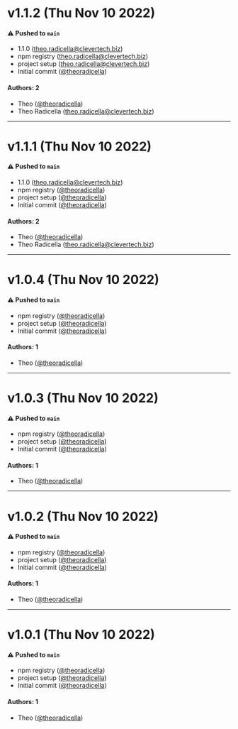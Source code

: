# v1.1.2 (Thu Nov 10 2022)

#### ⚠️ Pushed to `main`

- 1.1.0 (theo.radicella@clevertech.biz)
- npm registry (theo.radicella@clevertech.biz)
- project setup (theo.radicella@clevertech.biz)
- Initial commit ([@theoradicella](https://github.com/theoradicella))

#### Authors: 2

- Theo ([@theoradicella](https://github.com/theoradicella))
- Theo Radicella (theo.radicella@clevertech.biz)

---

# v1.1.1 (Thu Nov 10 2022)

#### ⚠️ Pushed to `main`

- 1.1.0 (theo.radicella@clevertech.biz)
- npm registry ([@theoradicella](https://github.com/theoradicella))
- project setup ([@theoradicella](https://github.com/theoradicella))
- Initial commit ([@theoradicella](https://github.com/theoradicella))

#### Authors: 2

- Theo ([@theoradicella](https://github.com/theoradicella))
- Theo Radicella (theo.radicella@clevertech.biz)

---

# v1.0.4 (Thu Nov 10 2022)

#### ⚠️ Pushed to `main`

- npm registry ([@theoradicella](https://github.com/theoradicella))
- project setup ([@theoradicella](https://github.com/theoradicella))
- Initial commit ([@theoradicella](https://github.com/theoradicella))

#### Authors: 1

- Theo ([@theoradicella](https://github.com/theoradicella))

---

# v1.0.3 (Thu Nov 10 2022)

#### ⚠️ Pushed to `main`

- npm registry ([@theoradicella](https://github.com/theoradicella))
- project setup ([@theoradicella](https://github.com/theoradicella))
- Initial commit ([@theoradicella](https://github.com/theoradicella))

#### Authors: 1

- Theo ([@theoradicella](https://github.com/theoradicella))

---

# v1.0.2 (Thu Nov 10 2022)

#### ⚠️ Pushed to `main`

- npm registry ([@theoradicella](https://github.com/theoradicella))
- project setup ([@theoradicella](https://github.com/theoradicella))
- Initial commit ([@theoradicella](https://github.com/theoradicella))

#### Authors: 1

- Theo ([@theoradicella](https://github.com/theoradicella))

---

# v1.0.1 (Thu Nov 10 2022)

#### ⚠️ Pushed to `main`

- npm registry ([@theoradicella](https://github.com/theoradicella))
- project setup ([@theoradicella](https://github.com/theoradicella))
- Initial commit ([@theoradicella](https://github.com/theoradicella))

#### Authors: 1

- Theo ([@theoradicella](https://github.com/theoradicella))
